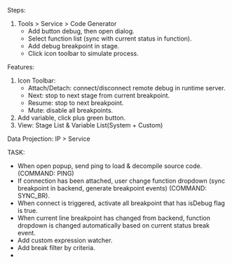 Steps:
1. Tools > Service > Code Generator
    * Add button debug, then open dialog.
    * Select function list (sync with current status in function).
    * Add debug breakpoint in stage.
    * Click icon toolbar to simulate process.
    
Features:
1. Icon Toolbar:
    * Attach/Detach: connect/disconnect remote debug in runtime server.
    * Next: stop to next stage from current breakpoint.
    * Resume: stop to next breakpoint.
    * Mute: disable all breakpoints.
2. Add variable, click plus green button.
3. View: Stage List & Variable List(System + Custom)

Data Projection: IP > Service

TASK:
- When open popup, send ping to load & decompile source code. (COMMAND: PING)
- If connection has been attached, user change function dropdown (sync breakpoint in backend, generate breakpoint events) (COMMAND: SYNC_BR).
- When connect is triggered, activate all breakpoint that has isDebug flag is true.
- When current line breakpoint has changed from backend, function dropdown is changed automatically based on current status break event.
- Add custom expression watcher.
- Add break filter by criteria.
- 
